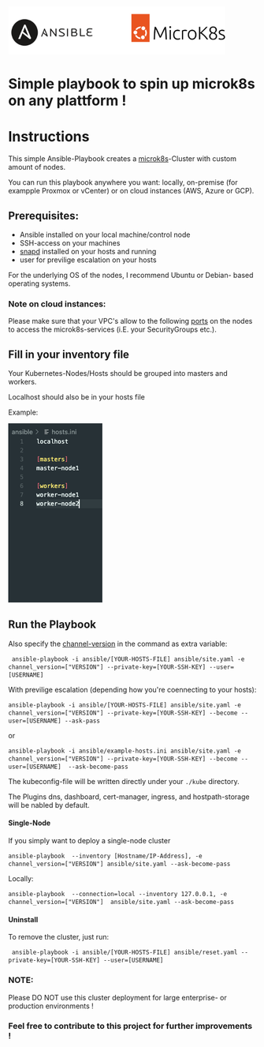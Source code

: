 ![](docs/images/ansible+microk8s.png)

# Simple playbook to spin up microk8s on any plattform !

# Instructions

This simple Ansible-Playbook creates a [microk8s](https://microk8s.io/)-Cluster with custom amount of nodes. 

You can run this playbook anywhere you want: locally, on-premise (for exampple Proxmox or vCenter) or on cloud instances (AWS, Azure or GCP).

## Prerequisites:

  - Ansible installed on your local machine/control node
  - SSH-access on your machines
  - [snapd](https://snapcraft.io/) installed on your hosts and running
  - user for previlige escalation on your hosts
  
For the underlying OS of the nodes, I recommend Ubuntu or Debian- based operating systems. 

### Note on cloud instances:

Please make sure that your VPC's allow to the following [ports](https://microk8s.io/docs/services-and-ports) on the nodes to access the microk8s-services (i.E. your SecurityGroups etc.). 

##  Fill in your inventory file

Your Kubernetes-Nodes/Hosts should be grouped into masters and workers.

Localhost should also be in your hosts file

Example:

![](docs/images/screenshot-hosts.png)

## Run the Playbook

Also specify the [channel-version](https://microk8s.io/docs/setting-snap-channel#choosing-the-right-channel) in the command as extra variable:

```
 ansible-playbook -i ansible/[YOUR-HOSTS-FILE] ansible/site.yaml -e channel_version=["VERSION"] --private-key=[YOUR-SSH-KEY] --user=[USERNAME]
```

With previlige escalation (depending how you're coennecting to your hosts):

```
ansible-playbook -i ansible/[YOUR-HOSTS-FILE] ansible/site.yaml -e channel_version=["VERSION"] --private-key=[YOUR-SSH-KEY] --become --user=[USERNAME] --ask-pass
```

or

```
ansible-playbook -i ansible/example-hosts.ini ansible/site.yaml -e channel_version=["VERSION"] --private-key=[YOUR-SSH-KEY] --become --user=[USERNAME]  --ask-become-pass
```

The kubeconfig-file will be written directly under your `./kube` directory.

The Plugins dns, dashboard, cert-manager, ingress, and hostpath-storage will be nabled by default.

#### Single-Node

If you simply want to deploy a single-node cluster

```
ansible-playbook  --inventory [Hostname/IP-Address], -e channel_version=["VERSION"] ansible/site.yaml --ask-become-pass
``` 

Locally:

```
ansible-playbook  --connection=local --inventory 127.0.0.1, -e channel_version=["VERSION"]  ansible/site.yaml --ask-become-pass       
``` 

#### Uninstall

To remove the cluster, just run:

```
 ansible-playbook -i ansible/[YOUR-HOSTS-FILE] ansible/reset.yaml --private-key=[YOUR-SSH-KEY] --user=[USERNAME]
```

### NOTE:

Please DO NOT use this cluster deployment for large enterprise- or production environments !

### Feel free to contribute to this project for further improvements !
